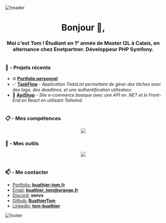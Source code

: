 ![header](https://capsule-render.vercel.app/api?type=waving&color=gradient&customColorList=0,2,2,5,30)

<h1 align="center"> Bonjour 👋,</h1>
<h3 align="center"> Moi c'est Tom ! Étudiant en 1ᵉ année de Master I2L à Calais, en alternance chez Enetpartner. Développeur PHP Symfony. </h3>

#

<h3 align="left">🚀 - Projets récents</h3>

- 🌐 **[Portfolio personnel](https://buathier-tom.fr/)**
- ✅ **[TaskFlow](https://taskflow.buathier-tom.fr/)** - *Application TodoList permettant de gérer des tâches avec des tags, des deadlines, et une authentification utilisateur.*
- 🛒 **[ApiShop](https://apishop.buathier-tom.fr/)** - *Site e-commerce basique avec une API en .NET et le Front-End en React en utilisant Tailwind.*

#
<!-- https://github.com/tandpfun/skill-icons -->
<h3 align="left">📋 - Mes compétences</h3>

<p align="center">
  <a href="https://skillicons.dev">
    <img src="https://skillicons.dev/icons?i=html,css,js,ts,nodejs,cs,php,symfony,nextjs,vite,react,sass,bootstrap,tailwindcss&theme=light" />
  </a>
</p>

<h3 align="left">🔧 - Mes outils</h3>

<p align="center">
  <a href="https://skillicons.dev">
    <img src="https://skillicons.dev/icons?i=github,gitlab,vscode,idea,docker,azure,vercel,postgres,mongodb,notion,figma,stackoverflow,discord&theme=light" />
  </a>
</p>

#

<h3 align="left">📫 - Me contacter</h3>

- <u>Portfolio:</u> **[buathier-tom.fr](https://buathier-tom.fr/)**
- <u>Email:</u> **buathier_tom@orange.fr**
- <u>Discord:</u> **xenvs**
- <u>Github:</u> **[BuathierTom](https://github.com/BuathierTom)**
- <u>Linkedin:</u> **[tom-buathier](https://www.linkedin.com/in/tom-buathier/)**

![footer](https://capsule-render.vercel.app/api?type=waving&section=footer&color=gradient&customColorList=0,2,2,5,30)
